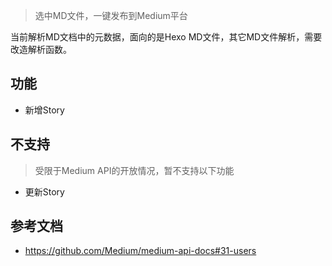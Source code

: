 > 选中MD文件，一键发布到Medium平台

当前解析MD文档中的元数据，面向的是Hexo MD文件，其它MD文件解析，需要改造解析函数。

## 功能
- 新增Story

## 不支持
> 受限于Medium API的开放情况，暂不支持以下功能

- 更新Story


## 参考文档
- https://github.com/Medium/medium-api-docs#31-users
